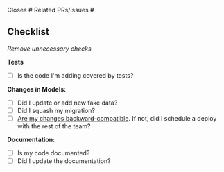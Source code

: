 Closes #
Related PRs/issues #

## Checklist

_Remove unnecessary checks_

**Tests**
- [ ] Is the code I'm adding covered by tests?

**Changes in Models:**
- [ ] Did I update or add new fake data?
- [ ] Did I squash my migration?
- [ ] [Are my changes backward-compatible](https://github.com/mozilla/foundation.mozilla.org/blob/main/docs/workflow.md#django-migrations-what-to-do-when-working-on-backward-incompatible-migrations). If not, did I schedule a deploy with the rest of the team?

**Documentation:**
- [ ] Is my code documented?
- [ ] Did I update the documentation?
